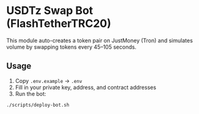# USDTz Swap Bot (FlashTetherTRC20)

This module auto-creates a token pair on JustMoney (Tron) and simulates volume by swapping tokens every 45–105 seconds.

## Usage

1. Copy `.env.example` → `.env`
2. Fill in your private key, address, and contract addresses
3. Run the bot:

```bash
./scripts/deploy-bot.sh